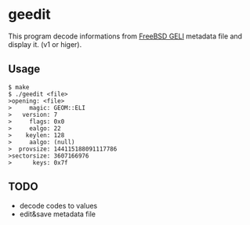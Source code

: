 # geedit

This program decode informations from [FreeBSD GELI](https://www.freebsd.org/cgi/man.cgi?geli(8))
metadata file and display it. (v1 or higer).

## Usage
```
$ make
$ ./geedit <file>
>opening: <file>
>     magic: GEOM::ELI
>   version: 7
>     flags: 0x0
>     ealgo: 22
>    keylen: 128
>     aalgo: (null)
>  provsize: 144115188091117786
>sectorsize: 3607166976
>      keys: 0x7f
```

## TODO
* decode codes to values
* edit&save metadata file
